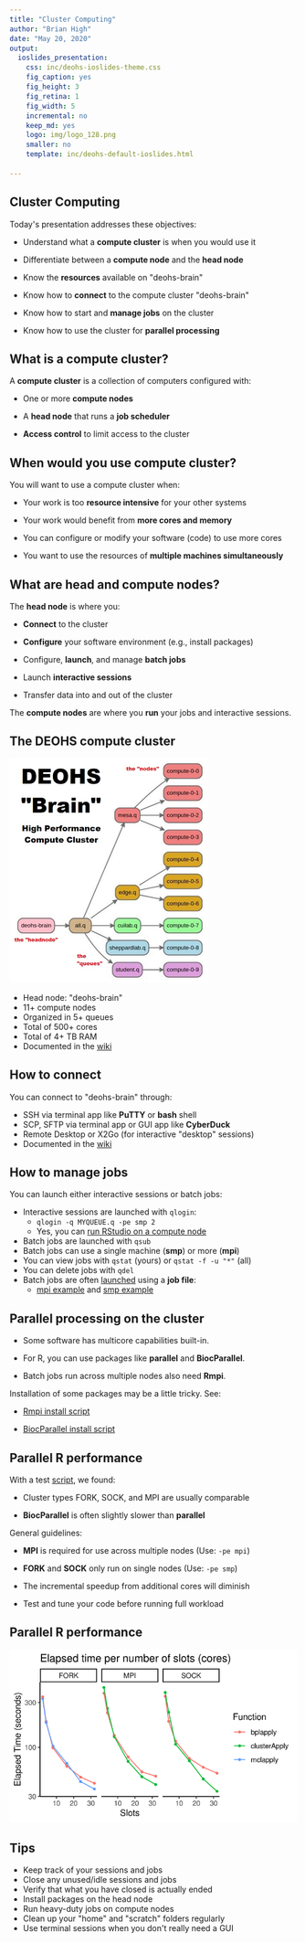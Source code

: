 ```yaml
---
title: "Cluster Computing"
author: "Brian High"
date: "May 20, 2020"
output:
  ioslides_presentation:
    css: inc/deohs-ioslides-theme.css
    fig_caption: yes
    fig_height: 3
    fig_retina: 1
    fig_width: 5
    incremental: no
    keep_md: yes
    logo: img/logo_128.png
    smaller: no
    template: inc/deohs-default-ioslides.html
 
---
```






## Cluster Computing 

Today's presentation addresses these objectives: 

- Understand what a **compute cluster** is when you would use it

- Differentiate between a **compute node** and the **head node**

- Know the **resources** available on "deohs-brain"

- Know how to **connect** to the compute cluster "deohs-brain"

- Know how to start and **manage jobs** on the cluster

- Know how to use the cluster for **parallel processing**

## What is a compute cluster?

A **compute cluster** is a collection of computers configured with:

- One or more **compute nodes**

- A **head node** that runs a **job scheduler**

- **Access control** to limit access to the cluster

## When would you use compute cluster?

You will want to use a compute cluster when:

- Your work is too **resource intensive** for your other systems

- Your work would benefit from **more cores and memory**

- You can configure or modify your software (code) to use more cores

- You want to use the resources of **multiple machines simultaneously**

## What are head and compute nodes?

The **head node** is where you:

- **Connect** to the cluster

- **Configure** your software environment (e.g., install packages)

- Configure, **launch**, and manage **batch jobs**

- Launch **interactive sessions**

- Transfer data into and out of the cluster

The **compute nodes** are where you **run** your jobs and interactive sessions.

## The DEOHS compute cluster

<div class="columns-2">

![](img/brain_queues_and_hosts_50pct.png)

- Head node: "deohs-brain"
- 11+ compute nodes
- Organized in 5+ queues
- Total of 500+ cores
- Total of 4+ TB RAM
- Documented in the [wiki](https://github.com/deohs/ehbrain/wiki)

</div>

## How to connect

You can connect to "deohs-brain" through:

- SSH via terminal app like **PuTTY** or **bash** shell
- SCP, SFTP via terminal app or GUI app like **CyberDuck**
- Remote Desktop or X2Go (for interactive "desktop" sessions)
- Documented in the [wiki](https://github.com/deohs/ehbrain/wiki/Connecting-to-Brain)

## How to manage jobs

You can launch either interactive sessions or batch jobs:

- Interactive sessions are launched with `qlogin`:
  + `qlogin -q MYQUEUE.q -pe smp 2`
  + Yes, you can [run RStudio on a compute node](https://github.com/deohs/ehbrain/wiki/Quick-Tutorial)
- Batch jobs are launched with `qsub`
- Batch jobs can use a single machine (**smp**) or more (**mpi**)
- You can view jobs with `qstat` (yours) or `qstat -f -u "*"` (all)
- You can delete jobs with `qdel`
- Batch jobs are often [launched](https://github.com/deohs/ehbrain/wiki/Running-a-Compute-Job#scheduling-a-job) using a **job file**:
  + [mpi example](mpi_demo/mpi_demo_2.sh) and [smp example](mpi_demo/smp_demo_2.sh)

## Parallel processing on the cluster

- Some software has multicore capabilities built-in. 

- For R, you can use packages like **parallel** and **BiocParallel**.

- Batch jobs run across multiple nodes also need **Rmpi**.

Installation of some packages may be a little tricky. See:

- [Rmpi install script](mpi_demo/install_rmpi_MPICH.sh)

- [BiocParallel install script](mpi_demo/install_BiocParallel.sh)

## Parallel R performance

With a test [script](mpi_demo/cluster_demo.R), we found:

- Cluster types FORK, SOCK, and MPI are usually comparable

- **BiocParallel** is often slightly slower than **parallel**

General guidelines:

- **MPI** is required for use across multiple nodes (Use: `-pe mpi`)

- **FORK** and **SOCK** only run on single nodes (Use: `-pe smp`)

- The incremental speedup from additional cores will diminish

- Test and tune your code before running full workload

## Parallel R performance

![](mpi_demo/results_50pct.png)

## Tips

- Keep track of your sessions and jobs
- Close any unused/idle sessions and jobs
- Verify that what you have closed is actually ended
- Install packages on the head node
- Run heavy-duty jobs on compute nodes 
- Clean up your "home" and "scratch" folders regularly
- Use terminal sessions when you don't really need a GUI
